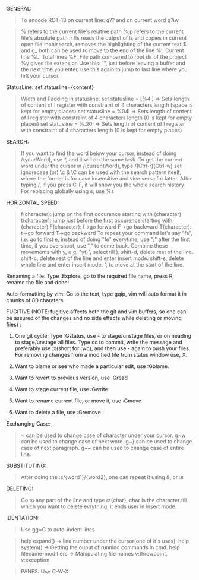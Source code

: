 GENERAL:

>To encode ROT-13 on current line: g?? and on current word g?iw

> % refers to the current file's relative path
> %:p refers to the current file's absolute path
> :r !ls reads the output of ls and copies in current open file
>:nohlsearch, removes the highlighting of the current text
>$ and g_ both can be used to move to the end of the line
>%l: Current line
>%L: Total lines
>%F: File path compared to root dir of the project
>%y gives file extension
>Use this: `", just before leaving a buffer and the next time you enter, use this again to jump to last line where you left your cursor.

StatusLine: 
set statusline={content}
> Width and Padding in statusline:
	set statusline = [%4l] => Sets length of content of l register with constraint of 4 characters length (space is kept for empty places)
	set statusline = %04l => Sets length of content of l register with constraint of 4 characters length (0 is kept for empty places)
	set statusline = %.20l => Sets length of content of l register with constraint of 4 characters length (0 is kept for empty places)


SEARCH:
> If you want to find the word below your cursor, instead of doing /(yourWord), use *, and it will do the same task.
> To get the current word under the cursor in /(currentWord), type /(Ctrl-r)(Ctrl-w)
> set ignorecase (or) \c & \C can be used with the search pattern itself, where the former is for case insensitive and vice versa for latter.
> After typing /, if you press C-F, it will show you the whole search history
>For replacing globally using s, use %s

HORIZONTAL SPEED:
>f(character): jump on the first occurence starting with (character)
>t(character): jump just before the first occurence starting with (character)
>F(character): f->go forward F->go backward
>T(character): t->go forward T->go backward
>To repeat your command let's say "fe", i.e. go to first e, instead of doing "fe" everytime, use ";" after the first time,
if you overshoot, use "," to come back.
>Combine these movements with y, e.g. "yt)", select till ).
>shift-d, delete rest of the line.
>shift-c, delete rest of the line and enter insert mode.
>shift-s, delete whole line and enter insert mode.
>^, to move at the start of the line.

Renaming a file:
Type :Explore, go to the required file name, press R, rename the file and done!

Auto-formatting by vim:
Go to the text, type gqip, vim will auto format it in chunks of 80 charaters

FUGITIVE (NOTE: fugitive affects both the git and vim buffers, so one can be assured of the changes and no side effects while deleting or moving files) :
1. One git cycle: Type :Gstatus, use - to stage/unstage files, or on heading to stage/unstage all files. Type cc to commit, write the message and preferably use :x(short for :wq), and then use - again to push your files. For removing changes from a modified file from status window use, X.

2. Want to blame or see who made a particular edit, use :Gblame.

3. Want to revert to previous version, use :Gread

4. Want to stage current file, use :Gwrite

5. Want to rename current file, or move it, use :Gmove

6. Want to delete a file, use :Gremove

Exchanging Case:

> ~ can be used to change case of character under your cursor.
> g~w can be used to change case of next word.
> g~} can be used to change case of next paragraph.
> g~~ can be used to change case of entire line.

SUBSTITUTING:

>After doing the :s/{word1}/{word2}, one can repeat it using &, or :s

DELETING:
> Go to any part of the line and type ct{char}, char is the character till which you want to delete evrything, it ends user in insert mode.

IDENTATION:
> Use gg=G to auto-indent lines

> help expand() -> line number under the cursor(one of it's uses).
> help system() -> Getting the ouput of running commands in cmd.
> help filename-modifiers -> Manipulating file names
> v:throwpoint, v:exception

> PANES:
> Use C-W-X

